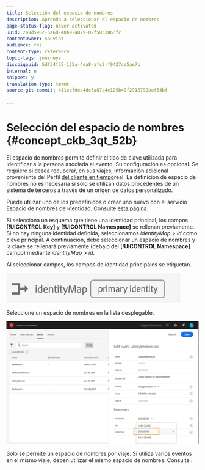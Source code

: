 ```yaml
---
title: Selección del espacio de nombres
description: Aprenda a seleccionar el espacio de nombres
page-status-flag: never-activated
uuid: 269d590c-5a6d-40b9-a879-02f5033863fc
contentOwner: sauviat
audience: rns
content-type: reference
topic-tags: journeys
discoiquuid: 5df34f55-135a-4ea8-afc2-f9427ce5ae7b
internal: n
snippet: y
translation-type: tm+mt
source-git-commit: 411ecf0ec4dc6a87c4e129b40f2918799bef54bf

---
```



# Selección del espacio de nombres {#concept_ckb_3qt_52b}

El espacio de nombres permite definir el tipo de clave utilizada para identificar a la persona asociada al evento. Su configuración es opcional. Se requiere si desea recuperar, en sus viajes, información adicional proveniente del Perfil [del cliente en tiempo](https://www.adobe.io/apis/cloudplatform/dataservices/profile-identity-segmentation/profile-identity-segmentation-services.html#!api-specification/markdown/narrative/technical_overview/unified_profile_architectural_overview/unified_profile_architectural_overview.md)real. La definición de espacio de nombres no es necesaria si solo se utilizan datos procedentes de un sistema de terceros a través de un origen de datos personalizado.

Puede utilizar uno de los predefinidos o crear uno nuevo con el servicio Espacio de nombres de identidad. Consulte [esta página](https://www.adobe.io/apis/cloudplatform/dataservices/profile-identity-segmentation/profile-identity-segmentation-services.html#!api-specification/markdown/narrative/technical_overview/identity_namespace_overview/identity_namespace_overview.md).

Si selecciona un esquema que tiene una identidad principal, los campos **[!UICONTROL Key]** y **[!UICONTROL Namespace]** se rellenan previamente. Si no hay ninguna identidad definida, seleccionamos _identityMap > id_ como clave principal. A continuación, debe seleccionar un espacio de nombres y la clave se rellenará previamente (debajo del **[!UICONTROL Namespace]** campo) mediante _identityMap > id_.

Al seleccionar campos, los campos de identidad principales se etiquetan.

![](../assets/primary-identity.png)


Seleccione un espacio de nombres en la lista desplegable.

![](../assets/journey17.png)

Solo se permite un espacio de nombres por viaje. Si utiliza varios eventos en el mismo viaje, deben utilizar el mismo espacio de nombres. Consulte [](../building-journeys/journey.md).
